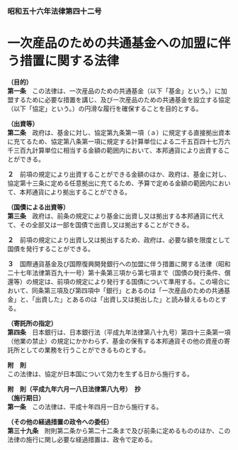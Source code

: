 ### 昭和五十六年法律第四十二号  
# 一次産品のための共通基金への加盟に伴う措置に関する法律  
  
**（目的）**  
**第一条**　この法律は、一次産品のための共通基金（以下「基金」という。）に加盟するために必要な措置を講じ、及び一次産品のための共通基金を設立する協定（以下「協定」という。）の円滑な履行を確保することを目的とする。  
  
**（出資等）**  
**第二条**　政府は、基金に対し、協定第九条第一項（ａ）に規定する直接拠出資本に充てるため、協定第八条第一項に規定する計算単位による二千五百四十七万六千三百九計算単位に相当する金額の範囲内において、本邦通貨により出資することができる。  
  
**２**　前項の規定により出資することができる金額のほか、政府は、基金に対し、協定第十三条に定める任意拠出に充てるため、予算で定める金額の範囲内において、本邦通貨により拠出することができる。  
  
**（国債による出資等）**  
**第三条**　政府は、前条の規定により基金に出資し又は拠出する本邦通貨に代えて、その全部又は一部を国債で出資し又は拠出することができる。  
  
**２**　前項の規定により出資し又は拠出するため、政府は、必要な額を限度として国債を発行することができる。  
  
**３**　国際通貨基金及び国際復興開発銀行への加盟に伴う措置に関する法律（昭和二十七年法律第百九十一号）第十条第三項から第七項まで（国債の発行条件、償還等）の規定は、前項の規定により発行する国債について準用する。この場合において、同条第三項及び第四項中「銀行」とあるのは「一次産品のための共通基金」と、「出資した」とあるのは「出資し又は拠出した」と読み替えるものとする。  
  
**（寄託所の指定）**  
**第四条**　日本銀行は、日本銀行法（平成九年法律第八十九号）第四十三条第一項（他業の禁止）の規定にかかわらず、基金の保有する本邦通貨その他の資産の寄託所としての業務を行うことができるものとする。  
  
**附　則**  
この法律は、協定が日本国について効力を生ずる日から施行する。  
  
**附　則（平成九年六月一八日法律第八九号）　抄**  
**（施行期日）**  
**第一条**　この法律は、平成十年四月一日から施行する。  
  
**（その他の経過措置の政令への委任）**  
**第三十九条**　附則第二条から第二十二条まで及び前条に定めるもののほか、この法律の施行に関し必要な経過措置は、政令で定める。  
  
